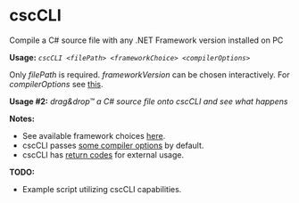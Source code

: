 # cscCLI
Compile a C# source file with any .NET Framework version installed on PC

**Usage:** *`cscCLI <filePath> <frameworkChoice> <compilerOptions>`*

Only *filePath* is required. *frameworkVersion* can be chosen interactively. For *compilerOptions* see [this](https://docs.microsoft.com/en-us/dotnet/csharp/language-reference/compiler-options/command-line-building-with-csc-exe#sample-command-lines-for-the-c-compiler).

**Usage #2:** *drag&drop™ a C# source file onto cscCLI and see what happens*

**Notes:**

* See available framework choices [here](https://github.com/Svetomech/cscCLI/blob/master/cscCLI.cmd#L157).
* cscCLI passes [some compiler options](https://github.com/Svetomech/cscCLI/blob/master/cscCLI.cmd#L27) by default.
* cscCLI has [return codes](https://github.com/Svetomech/cscCLI/blob/master/cscCLI.cmd#L4) for external usage.

**TODO:** 

* Example script utilizing cscCLI capabilities.
